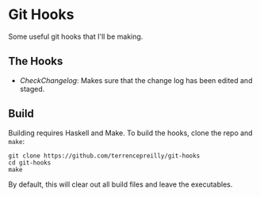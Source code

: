 # Git Hooks

Some useful git hooks that I'll be making.

## The Hooks

- *CheckChangelog*: Makes sure that the change log has been
  edited and staged.

## Build

Building requires Haskell and Make. To build the hooks, clone
the repo and `make`:

```
git clone https://github.com/terrencepreilly/git-hooks
cd git-hooks
make
```

By default, this will clear out all build files and leave the
executables.
